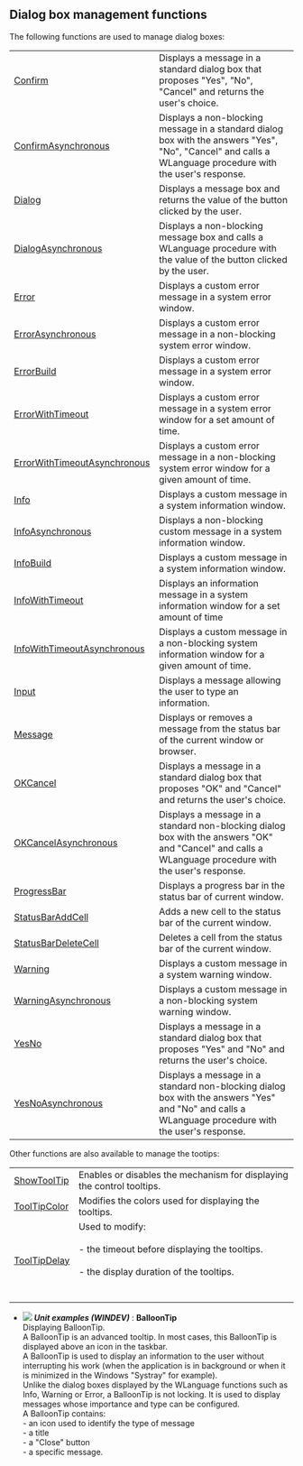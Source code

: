 


## Dialog box management functions
			



<a name="NOTE1"></a>
<a name="NOTE1_1"></a>


The following functions are used to manage dialog boxes:



|   |   |
| --- | --- |
| [Confirm](../WDLang1/3021007.md) | Displays a message in a standard dialog box that proposes "Yes", "No", "Cancel" and returns the user's choice. |
| [ConfirmAsynchronous](../WDLang1/1000025305.md) | Displays a non-blocking message in a standard dialog box with the answers "Yes", "No", "Cancel" and calls a WLanguage procedure with the user's response. |
| [Dialog](../WDLang1/3021015.md) | Displays a message box and returns the value of the button clicked by the user. |
| [DialogAsynchronous](../WDLang1/1000025310.md) | Displays a non-blocking message box and calls a WLanguage procedure with the value of the button clicked by the user. |
| [Error](../WDLang1/3021013.md) | Displays a custom error message in a system error window. |
| [ErrorAsynchronous](../WDLang1/1000025306.md) | Displays a custom error message in a non-blocking system error window. |
| [ErrorBuild](../WDLang1/1000018878.md) | Displays a custom error message in a system error window. |
| [ErrorWithTimeout](../WDLang1/1000020529.md) | Displays a custom error message in a system error window for a set amount of time. |
| [ErrorWithTimeoutAsynchronous](../WDLang1/1000025428.md) | Displays a custom error message in a non-blocking system error window for a given amount of time. |
| [Info](../WDLang1/3021011.md) | Displays a custom message in a system information window. |
| [InfoAsynchronous](../WDLang1/1000025269.md) | Displays a non-blocking custom message in a system information window. |
| [InfoBuild](../WDLang1/1000018879.md) | Displays a custom message in a system information window. |
| [InfoWithTimeout](../WDLang1/1000020528.md) | Displays an information message in a system information window for a set amount of time |
| [InfoWithTimeoutAsynchronous](../WDLang1/1000025271.md) | Displays a custom message in a non-blocking system information window for a given amount of time. |
| [Input](../WDLang1/3021016.md) | Displays a message allowing the user to type an information. |
| [Message](../WDLang1/3021006.md) | Displays or removes a message from the status bar of the current window or browser. |
| [OKCancel](../WDLang1/3021004.md) | Displays a message in a standard dialog box that proposes "OK" and "Cancel" and returns the user's choice. |
| [OKCancelAsynchronous](../WDLang1/1000025308.md) | Displays a message in a standard non-blocking dialog box with the answers "OK" and "Cancel" and calls a WLanguage procedure with the user's response. |
| [ProgressBar](../WDLang1/3021008.md) | Displays a progress bar in the status bar of current window. |
| [StatusBarAddCell](../WDLang1/3021001.md) | Adds a new cell to the status bar of the current window. |
| [StatusBarDeleteCell](../WDLang1/3021002.md) | Deletes a cell from the status bar of the current window. |
| [Warning](../WDLang1/3021009.md) | Displays a custom message in a system warning window. |
| [WarningAsynchronous](../WDLang1/1000025270.md) | Displays a custom message in a non-blocking system warning window. |
| [YesNo](../WDLang1/3021005.md) | Displays a message in a standard dialog box that proposes "Yes" and "No" and returns the user's choice. |
| [YesNoAsynchronous](../WDLang1/1000025272.md) | Displays a message in a standard non-blocking dialog box with the answers "Yes" and "No" and calls a WLanguage procedure with the user's response. |





Other functions are also available to manage the tootips: 



|   |   |
| --- | --- |
| [ShowToolTip](../WDLang1/3025014.md) | Enables or disables the mechanism for displaying the control tooltips. |
| [ToolTipColor](../WDLang1/3025015.md) | Modifies the colors used for displaying the tooltips. |
| [ToolTipDelay](../WDLang1/3025051.md) | Used to modify:<br><br>- the timeout before displaying the tooltips.<br><br>- the display duration of the tooltips.<br><br><br> |






- ![](https://doc.pcsoft.fr/en-US/images/image.awp?langid=3&name=BalloonTip.gif) ***Unit examples (WINDEV)*** : **BalloonTip** <br>Displaying BalloonTip.<br>A BalloonTip is an advanced tooltip. In most cases, this BalloonTip is displayed above an icon in the taskbar.<br>A BalloonTip is used to display an information to the user without interrupting his work (when the application is in background or when it is minimized in the Windows "Systray" for example).<br>Unlike the dialog boxes displayed by the WLanguage functions such as Info, Warning or Error, a BalloonTip is not locking. It is used to display messages whose importance and type can be configured.<br>A BalloonTip contains:<br>- an icon used to identify the type of message<br>- a title <br>- a "Close" button<br>- a specific message.


